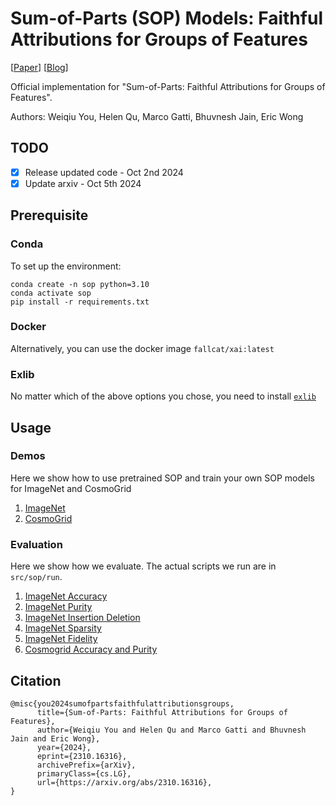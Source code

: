 # Sum-of-Parts (SOP) Models: Faithful Attributions for Groups of Features

\[[Paper](https://arxiv.org/abs/2310.16316)\] \[[Blog](https://debugml.github.io/sum-of-parts/)\]

Official implementation for "Sum-of-Parts: Faithful Attributions for Groups of Features".

Authors: Weiqiu You, Helen Qu, Marco Gatti, Bhuvnesh Jain, Eric Wong

## TODO
- [x] Release updated code - Oct 2nd 2024
- [x] Update arxiv - Oct 5th 2024

## Prerequisite

### Conda
To set up the environment:

```
conda create -n sop python=3.10
conda activate sop
pip install -r requirements.txt
```

### Docker
Alternatively, you can use the docker image `fallcat/xai:latest`

### Exlib
No matter which of the above options you chose, you need to install [`exlib`](https://github.com/BrachioLab/exlib)

## Usage

### Demos
Here we show how to use pretrained SOP and train your own SOP models for ImageNet and CosmoGrid
1. [ImageNet](https://github.com/BrachioLab/sop/blob/main/notebooks/demos/imagenet.ipynb)
2. [CosmoGrid](https://github.com/BrachioLab/sop/blob/main/notebooks/demos/cosmogrid.ipynb)

### Evaluation
Here we show how we evaluate. The actual scripts we run are in `src/sop/run`.
1. [ImageNet Accuracy](https://github.com/BrachioLab/sop/blob/main/notebooks/metrics/imagenet_s_acc_purity.ipynb)
2. [ImageNet Purity](https://github.com/BrachioLab/sop/blob/main/notebooks/metrics/imagenet_s_purity.ipynb)
3. [ImageNet Insertion Deletion](https://github.com/BrachioLab/sop/blob/main/notebooks/metrics/ins_del_mod.ipynb)
4. [ImageNet Sparsity](https://github.com/BrachioLab/sop/blob/main/notebooks/metrics/sparsity.ipynb)
5. [ImageNet Fidelity](https://github.com/BrachioLab/sop/blob/main/notebooks/metrics/fidelity.ipynb)
6. [Cosmogrid Accuracy and Purity](https://github.com/BrachioLab/sop/blob/main/notebooks/metrics/cosmogrid_acc_purity.ipynb)

## Citation
```
@misc{you2024sumofpartsfaithfulattributionsgroups,
      title={Sum-of-Parts: Faithful Attributions for Groups of Features}, 
      author={Weiqiu You and Helen Qu and Marco Gatti and Bhuvnesh Jain and Eric Wong},
      year={2024},
      eprint={2310.16316},
      archivePrefix={arXiv},
      primaryClass={cs.LG},
      url={https://arxiv.org/abs/2310.16316}, 
}
```
